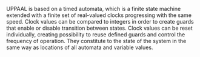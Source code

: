 UPPAAL is based on a timed automata, which is a finite state machine extended with a finite set of real-valued clocks progressing with the same speed. Clock values can be compared to integers in order to create guards that enable or disable transition between states. Clock values can be reset individually, creating possibility to reuse defined guards and control the frequency of operation. They constitute to the state of the system in the same way as locations of all automata and variable values.

<script>
MathJax = {
  tex: {
    inlineMath: [["$", "$"], ["\\(", "\\)"]]
  }
};
</script>
<script id="MathJax-script" async src="https://cdn.jsdelivr.net/npm/mathjax@3/es5/tex-chtml.js"></script>
